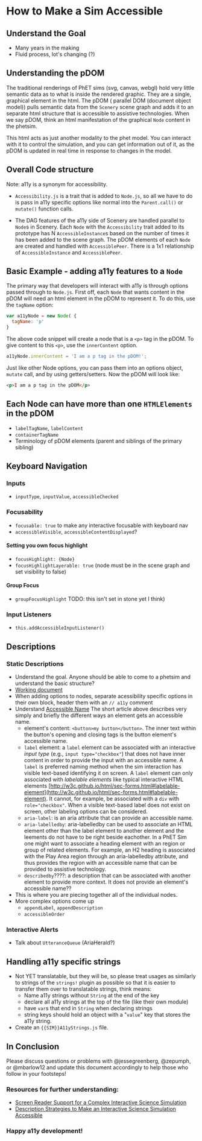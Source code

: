 

# How to Make a Sim Accessible

## Understand the Goal
  * Many years in the making
  * Fluid process, lot's changing (?)

## Understanding the pDOM
The traditional renderings of PhET sims (svg, canvas, webgl) hold very little semantic data as to what is inside the
rendered graphic. They are a single, graphical element in the html. The pDOM ( parallel DOM (document object model))
pulls semantic data from the `Scenery` scene graph and adds it to an separate html structure that is accessible to
assistive technologies. When we say pDOM, think an html manifestation of the graphical `Node` content in the phetsim.

This html acts as just another modality to the phet model. You can interact with it to control the simulation, and you
can get information out of it, as the pDOM is updated in real time in response to changes in the model.

## Overall Code structure
Note: a11y is a synonym for accessibility.

* `Accessibility.js` is a trait that is added to `Node.js`, so all we have to do is pass in a11y specific
options like normal into the `Parent.call()` or `mutate()` function calls.

* The DAG features of the a11y side of Scenery are handled parallel to `Node`s in Scenery. Each `Node` with the
`Accessibility` trait added to its prototype has N `AccessibleInstance`s based on the number of times it has been added
to the scene graph. The pDOM elements of each `Node` are created and handled with `AccessiblePeer`. There is a 1x1
relationship of `AccessibleInstance` and `AccessiblePeer`.

## Basic Example - adding a11y features to a `Node`
The primary way that developers will interact with a11y is through options passed through to `Node.js`. First off, each
`Node` that wants content in the pDOM will need an html element in the pDOM to represent it. To do this, use the
`tagName` option:
```js
var a11yNode = new Node( {
  tagName: 'p'
}
```
The above code snippet will create a node that is a `<p>` tag in the pDOM. To give content to this `<p>`, use the
`innerContent` option.

```js
a11yNode.innerContent = 'I am a p tag in the pDOM!';
```

Just like other Node options, you can pass them into an options object, `mutate` call, and by using getters/setters.
Now the pDOM will look like:
```html
<p>I am a p tag in the pDOM</p>
```


## Each Node can have more than one `HTMLElements` in the pDOM
  * `labelTagName`, `labelContent`
  * `containerTagName`
  * Terminology of pDOM elements (parent and siblings of the primary sibling)


## Keyboard Navigation

### Inputs
  * `inputType`, `inputValue`, `accessibleChecked`
### Focusability
  * `focusable: true` to make any interactive focusable with keyboard nav
  * `accessibleVisible`, `accessibleContentDisplayed`?

#### Setting you own focus highlight
  * `focusHighlight: {Node}`
  * `focusHighlightLayerable: true` (node must be in the scene graph and set visibility to false)

#### Group Focus
  * `groupFocusHighlight` TODO: this isn't set in stone yet I think)

### Input Listeners
  * `this.addAccessibleInputListener()`

## Descriptions

### Static Descriptions
  * Understand the goal. Anyone should be able to come to a phetsim and understand the basic structure?
  * [Working document](https://docs.google.com/document/d/1OOpxVDwYc49axUcU2A6T_SO2ppt0z4mNJTNC4jDHr-4/edit#)
  * When adding options to nodes, separate acessibility specific options in their own block, header them with an `// a11y` comment
  * Understand [Accessible Name](https://developer.paciellogroup.com/blog/2017/04/what-is-an-accessible-name/)
  The short article above describes very simply and briefly the different ways an element gets an accessible name.
      * element's content: `<button>my button</button>`. The inner text within the button's opening and closing tags is the button element's accessible name.
      * `label` element: a `label` element can be associated with an interactive _input type_ (e.g., `input type="checkbox"`) that does not have inner content in order to provide the input with an accessible name. A `label` is preferred naming method when the sim interaction has visible text-based identifying it on screen. A `label` element can only associated with _labelable elements_ like typical interactive HTML elements [http://w3c.github.io/html/sec-forms.html#labelable-element](http://w3c.github.io/html/sec-forms.html#labelable-element). It cannot, for example, be associated with a `div` with `role="checkbox"`.  When a visible text-based label does not exist on screen, other labeling options can be considered. 
	  * `aria-label`: is an aria attribute that can provide an accessible name.
      * `aria-labelledby`: aria-labelledby can be used to associate an HTML element other than the label element to another element and the leements do not have to be right beside eachother. In a PhET Sim one might want to associate a heading element with an region or group of related elements. For example, an H2 heading is associated with the Play Area region through an aria-labelledby attribute, and thus provides the region with an accessible name that can be provided to assistive technology.
	  * `describedby`????: a description that can be associated with another element to provide more context. It does not provide an element's accessible name??
  * This is where you are piecing together all of the individual nodes.
  * More complex options come up
    * `appendLabel`, `appendDescription`
    * `accessibleOrder`


### Interactive Alerts
  * Talk about `UtteranceQueue` (AriaHerald?)


## Handling a11y specific strings
  * Not YET translatable, but they will be, so please treat usages as similarly to strings of the `strings!` plugin as
  possible so that it is easier to transfer them over to translatable strings, think means:
    * Name a11y strings without `String` at the end of the key
    * declare all a11y strings at the top of the file (like their own module)
    * have `var`s that end in `String` when declaring strings
    * string keys should hold an object with a "`value`" key that stores the a11y string.
  * Create an `{{SIM}}A11yStrings.js` file.


## In Conclusion

Please discuss questions or problems with @jessegreenberg, @zepumph, or @mbarlow12 and update this document accordingly
to help those who follow in your footsteps!

### Resources for further understanding:
* [Screen Reader Support for a Complex Interactive Science Simulation](https://drive.google.com/file/d/0B44Uycdx6JGdRFpXcDJqZl9BUk0/view)
* [Description Strategies to Make an Interactive Science Simulation Accessible
](http://scholarworks.csun.edu/handle/10211.3/190214)


### Happy a11y development!
